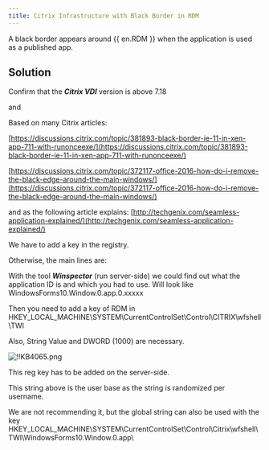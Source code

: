 ```yaml
---
title: Citrix Infrastructure with Black Border in RDM
---
```

A black border appears around {{ en.RDM }} when the application is used as a published app.
## Solution
Confirm that the ***Citrix VDI*** version is above 7.18  

and  

Based on many Citrix articles:  

[https://discussions.citrix.com/topic/381893-black-border-ie-11-in-xen-app-711-with-runonceexe/](https://discussions.citrix.com/topic/381893-black-border-ie-11-in-xen-app-711-with-runonceexe/)  

[https://discussions.citrix.com/topic/372117-office-2016-how-do-i-remove-the-black-edge-around-the-main-windows/](https://discussions.citrix.com/topic/372117-office-2016-how-do-i-remove-the-black-edge-around-the-main-windows/)  

and as the following article explains: [http://techgenix.com/seamless-application-explained/](http://techgenix.com/seamless-application-explained/)  
  
  
We have to add a key in the registry.  

Otherwise, the main lines are:  

With the tool ***Winspector*** (run server-side) we could find out what the application ID is and which you had to use. Will look like WindowsForms10.Window.0.app.0.xxxxx  

Then you need to add a key of RDM in HKEY_LOCAL_MACHINE\SYSTEM\CurrentControlSet\Control\CITRIX\wfshell\TWI  

Also, String Value and DWORD (1000) are necessary.  

![!!KB4065.png](https://webdevolutions.azureedge.net/docs/en/kb/KB4065.png)  

This reg key has to be added on the server-side.  

This string above is the user base as the string is randomized per username.  

We are not recommending it, but the global string can also be used with the key HKEY_LOCAL_MACHINE\SYSTEM\CurrentControlSet\Control\Citrix\wfshell\TWI\WindowsForms10.Window.0.app\
